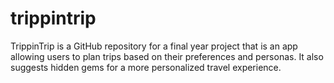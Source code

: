 # trippintrip
TrippinTrip is a GitHub repository for a final year project that is an app allowing users to plan trips based on their preferences and personas. It also suggests hidden gems for a more personalized travel experience.
